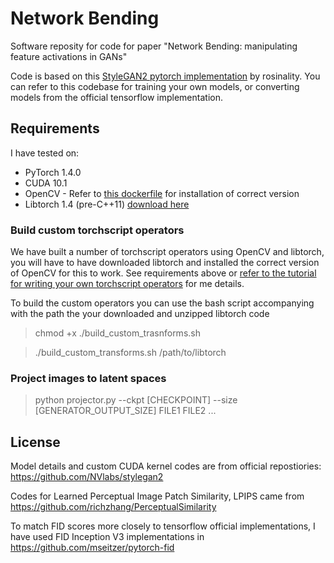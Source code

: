 # Network Bending

Software reposity for code for paper "Network Bending: manipulating feature activations in GANs"

Code is based on this [StyleGAN2 pytorch implementation](https://github.com/rosinality/stylegan2-pytorch) by rosinality. You can refer to this codebase for training your own models, or converting models from the official tensorflow implementation. 

## Requirements

I have tested on:

* PyTorch 1.4.0
* CUDA 10.1
* OpenCV - Refer to [this dockerfile](https://github.com/pytorch/extension-script/blob/master/Dockerfile) for installation of correct version
* Libtorch 1.4 (pre-C++11) [download here](https://pytorch.org/get-started/locally/)

### Build custom torchscript operators
We have built a number of torchscript operators using OpenCV and libtorch, you will have to have downloaded libtorch and installed the correct version of OpenCV for this to work. See requirements above or [refer to the tutorial for writing your own torchscript operators](https://pytorch.org/tutorials/advanced/torch_script_custom_ops.html) for me details. 

To build the custom operators you can use the bash script accompanying with the path the your downloaded and unzipped libtorch code

> chmod +x ./build_custom_trasnforms.sh

> ./build_custom_transforms.sh /path/to/libtorch

### Project images to latent spaces

> python projector.py --ckpt [CHECKPOINT] --size [GENERATOR_OUTPUT_SIZE] FILE1 FILE2 ...

## License

Model details and custom CUDA kernel codes are from official repostiories: https://github.com/NVlabs/stylegan2

Codes for Learned Perceptual Image Patch Similarity, LPIPS came from https://github.com/richzhang/PerceptualSimilarity

To match FID scores more closely to tensorflow official implementations, I have used FID Inception V3 implementations in https://github.com/mseitzer/pytorch-fid
